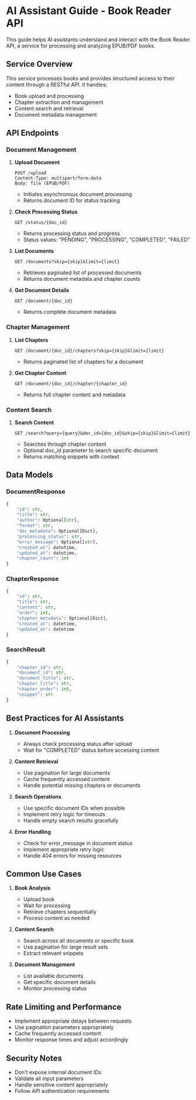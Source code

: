 # AI Assistant Guide - Book Reader API

This guide helps AI assistants understand and interact with the Book Reader API, a service for processing and analyzing EPUB/PDF books.

## Service Overview

This service processes books and provides structured access to their content through a RESTful API. It handles:
- Book upload and processing
- Chapter extraction and management
- Content search and retrieval
- Document metadata management

## API Endpoints

### Document Management

1. **Upload Document**
   ```
   POST /upload
   Content-Type: multipart/form-data
   Body: file (EPUB/PDF)
   ```
   - Initiates asynchronous document processing
   - Returns document ID for status tracking

2. **Check Processing Status**
   ```
   GET /status/{doc_id}
   ```
   - Returns processing status and progress
   - Status values: "PENDING", "PROCESSING", "COMPLETED", "FAILED"

3. **List Documents**
   ```
   GET /documents?skip={skip}&limit={limit}
   ```
   - Retrieves paginated list of processed documents
   - Returns document metadata and chapter counts

4. **Get Document Details**
   ```
   GET /document/{doc_id}
   ```
   - Returns complete document metadata

### Chapter Management

1. **List Chapters**
   ```
   GET /document/{doc_id}/chapters?skip={skip}&limit={limit}
   ```
   - Returns paginated list of chapters for a document

2. **Get Chapter Content**
   ```
   GET /document/{doc_id}/chapter/{chapter_id}
   ```
   - Returns full chapter content and metadata

### Content Search

1. **Search Content**
   ```
   GET /search?query={query}&doc_id={doc_id}&skip={skip}&limit={limit}
   ```
   - Searches through chapter content
   - Optional doc_id parameter to search specific document
   - Returns matching snippets with context

## Data Models

### DocumentResponse
```python
{
    "id": str,
    "title": str,
    "author": Optional[str],
    "format": str,
    "doc_metadata": Optional[Dict],
    "processing_status": str,
    "error_message": Optional[str],
    "created_at": datetime,
    "updated_at": datetime,
    "chapter_count": int
}
```

### ChapterResponse
```python
{
    "id": str,
    "title": str,
    "content": str,
    "order": int,
    "chapter_metadata": Optional[Dict],
    "created_at": datetime,
    "updated_at": datetime
}
```

### SearchResult
```python
{
    "chapter_id": str,
    "document_id": str,
    "document_title": str,
    "chapter_title": str,
    "chapter_order": int,
    "snippet": str
}
```

## Best Practices for AI Assistants

1. **Document Processing**
   - Always check processing status after upload
   - Wait for "COMPLETED" status before accessing content

2. **Content Retrieval**
   - Use pagination for large documents
   - Cache frequently accessed content
   - Handle potential missing chapters or documents

3. **Search Operations**
   - Use specific document IDs when possible
   - Implement retry logic for timeouts
   - Handle empty search results gracefully

4. **Error Handling**
   - Check for error_message in document status
   - Implement appropriate retry logic
   - Handle 404 errors for missing resources

## Common Use Cases

1. **Book Analysis**
   - Upload book
   - Wait for processing
   - Retrieve chapters sequentially
   - Process content as needed

2. **Content Search**
   - Search across all documents or specific book
   - Use pagination for large result sets
   - Extract relevant snippets

3. **Document Management**
   - List available documents
   - Get specific document details
   - Monitor processing status

## Rate Limiting and Performance

- Implement appropriate delays between requests
- Use pagination parameters appropriately
- Cache frequently accessed content
- Monitor response times and adjust accordingly

## Security Notes

- Don't expose internal document IDs
- Validate all input parameters
- Handle sensitive content appropriately
- Follow API authentication requirements
